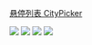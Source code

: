 [悬停列表 CityPicker](https://github.com/zaaach/CityPicker)

![](https://github.com/zaaach/CityPicker/raw/master/art/screen.gif)
![](https://github.com/zaaach/CityPicker/raw/master/art/screen1.gif)
![](https://github.com/zaaach/CityPicker/raw/master/art/screen2.gif)
![](https://github.com/zaaach/CityPicker/raw/master/art/screen4.gif)

[]()

[]()

[]()

